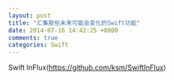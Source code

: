 ```yaml
---
layout: post
title: "汇集那些未来可能会变化的Swift功能"
date: 2014-07-16 14:42:25 +0800
comments: true
categories: Swift
---
```




Swift InFlux(https://github.com/ksm/SwiftInFlux)